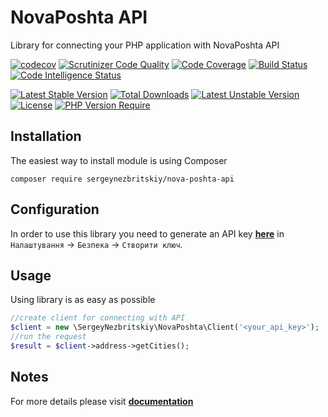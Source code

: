 # NovaPoshta API

Library for connecting your PHP application with NovaPoshta API

[![codecov](https://codecov.io/gh/sergeynezbritskiy/nova-poshta-api/branch/master/graph/badge.svg?token=73O936N4ZF)](https://codecov.io/gh/sergeynezbritskiy/nova-poshta-api)
[![Scrutinizer Code Quality](https://scrutinizer-ci.com/g/sergeynezbritskiy/nova-poshta-api/badges/quality-score.png?b=master)](https://scrutinizer-ci.com/g/sergeynezbritskiy/nova-poshta-api/?branch=master)
[![Code Coverage](https://scrutinizer-ci.com/g/sergeynezbritskiy/nova-poshta-api/badges/coverage.png?b=master)](https://scrutinizer-ci.com/g/sergeynezbritskiy/nova-poshta-api/?branch=master)
[![Build Status](https://scrutinizer-ci.com/g/sergeynezbritskiy/nova-poshta-api/badges/build.png?b=master)](https://scrutinizer-ci.com/g/sergeynezbritskiy/nova-poshta-api/build-status/master)
[![Code Intelligence Status](https://scrutinizer-ci.com/g/sergeynezbritskiy/nova-poshta-api/badges/code-intelligence.svg?b=master)](https://scrutinizer-ci.com/code-intelligence)

[![Latest Stable Version](http://poser.pugx.org/sergeynezbritskiy/nova-poshta-api/v)](https://packagist.org/packages/sergeynezbritskiy/nova-poshta-api)
[![Total Downloads](http://poser.pugx.org/sergeynezbritskiy/nova-poshta-api/downloads)](https://packagist.org/packages/sergeynezbritskiy/nova-poshta-api)
[![Latest Unstable Version](http://poser.pugx.org/sergeynezbritskiy/nova-poshta-api/v/unstable)](https://packagist.org/packages/sergeynezbritskiy/nova-poshta-api)
[![License](http://poser.pugx.org/sergeynezbritskiy/nova-poshta-api/license)](https://packagist.org/packages/sergeynezbritskiy/nova-poshta-api)
[![PHP Version Require](http://poser.pugx.org/sergeynezbritskiy/nova-poshta-api/require/php)](https://packagist.org/packages/sergeynezbritskiy/nova-poshta-api)

## Installation

The easiest way to install module is using Composer

```
composer require sergeynezbritskiy/nova-poshta-api
```

## Configuration

In order to use this library you need to generate an API key **[here](https://new.novaposhta.ua/)**
in `Налаштування` -> `Безпека` -> `Створити ключ`.

## Usage

Using library is as easy as possible

```php
//create client for connecting with API
$client = new \SergeyNezbritskiy\NovaPoshta\Client('<your_api_key>');
//run the request
$result = $client->address->getCities();
```

## Notes

For more details please visit **[documentation](https://developers.novaposhta.ua/documentation)**
